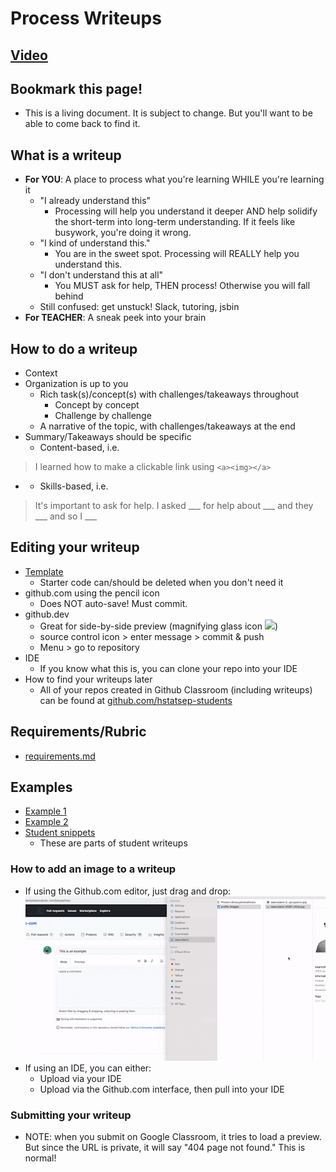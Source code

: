 # Process Writeups

## [Video](https://www.youtube.com/watch?v=AdEKspenOmU)

## Bookmark this page!
* This is a living document. It is subject to change. But you'll want to be able to come back to find it.

## What is a writeup
* **For YOU**: A place to process what you're learning WHILE you're learning it
  * "I already understand this" 
    * Processing will help you understand it deeper AND help solidify the short-term into long-term understanding. If it feels like busywork, you're doing it wrong. 
  * "I kind of understand this."
    * You are in the sweet spot. Processing will REALLY help you understand this.
  * "I don't understand this at all" 
    * You MUST ask for help, THEN process! Otherwise you will fall behind
  * Still confused: get unstuck! Slack, tutoring, jsbin
* **For TEACHER**: A sneak peek into your brain

## How to do a writeup
* Context
* Organization is up to you
  * Rich task(s)/concept(s) with challenges/takeaways throughout
    * Concept by concept
    * Challenge by challenge
  * A narrative of the topic, with challenges/takeaways at the end
* Summary/Takeaways should be specific
  * Content-based, i.e.
> I learned how to make a clickable link using `<a><img></a>`
*
  * Skills-based, i.e.
> It's important to ask for help. I asked ___ for help about ___ and they ___ and so I ___

## Editing your writeup
* [Template](template.md)
  * Starter code can/should be deleted when you don't need it
* github.com using the pencil icon
  * Does NOT auto-save! Must commit.
* github.dev
  * Great for side-by-side preview (magnifying glass icon ![](https://hstatsep.github.io/code50/open-preview.png))
  * source control icon > enter message > commit & push
  * Menu > go to repository
* IDE
  * If you know what this is, you can clone your repo into your IDE
* How to find your writeups later
  * All of your repos created in Github Classroom (including writeups) can be found at [github.com/hstatsep-students](http://github.com/hstatsep-students)
 
## Requirements/Rubric
* [requirements.md](requirements.md)
 
## Examples
* [Example 1](example-mueller-java-ll.md)
* [Example 2](example-mueller-python-recursion.md)
* [Student snippets](student-snippets.md)
  * These are parts of student writeups

### How to add an image to a writeup
* If using the Github.com editor, just drag and drop:
![](img/upload-github-image.gif)
* If using an IDE, you can either:
  * Upload via your IDE
  * Upload via the Github.com interface, then pull into your IDE
 
### Submitting your writeup
* NOTE: when you submit on Google Classroom, it tries to load a preview. But since the URL is private, it will say "404 page not found." This is normal!
